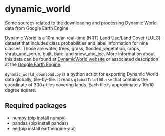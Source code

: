# dynamic_world
Some sources related to the downloading and processing Dynamic World data from Google Earth Engine

Dynamic World is a 10m near-real-time (NRT) Land Use/Land Cover (LULC) dataset that includes class probabilities and label information for nine classes. Those are water, trees, grass, flooded_vegetation, crops, shrub_and_scrub, built, bare, and snow_and_ice. More information about this data can be found at [DynamicWorld website](https://dynamicworld.app/about) or associated description at the [Google Earth Engine](https://developers.google.com/earth-engine/datasets/catalog/GOOGLE_DYNAMICWORLD_V1).

`dynamic_world_download.py` is a python script for exporting Dynamic World data globally, tile-by-tile. It reads `globalTile100.csv` that contains the coordinate of 300+ tiles covering lands. Each tile is approximately 10x10 degree square.

## Required packages
- numpy (pip install numpy)
- pandas (pip install pandas)
- ee (pip install earthengine-api)
